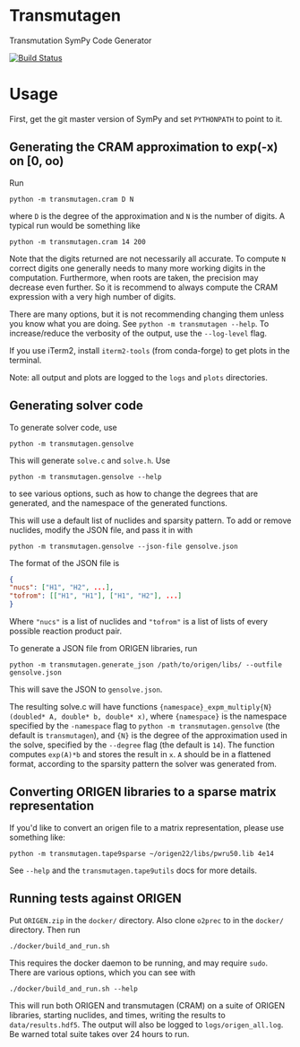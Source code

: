 # Transmutagen

Transmutation SymPy Code Generator

[![Build Status](https://travis-ci.org/ergs/transmutagen.svg?branch=master)](https://travis-ci.org/ergs/transmutagen)

# Usage

First, get the git master version of SymPy and set `PYTHONPATH` to point to
it.

## Generating the CRAM approximation to exp(-x) on [0, oo)

Run

    python -m transmutagen.cram D N

where `D` is the degree of the approximation and `N` is the number of digits.
A typical run would be something like

    python -m transmutagen.cram 14 200

Note that the digits returned are not necessarily all accurate. To compute `N`
correct digits one generally needs to many more working digits in the
computation. Furthermore, when roots are taken, the precision may decrease
even further. So it is recommend to always compute the CRAM expression with a
very high number of digits.

There are many options, but it is not recommending changing them unless you
know what you are doing. See `python -m transmutagen --help`. To
increase/reduce the verbosity of the output, use the `--log-level` flag.

If you use iTerm2, install `iterm2-tools` (from conda-forge) to get plots in
the terminal.

Note: all output and plots are logged to the `logs` and `plots` directories.

## Generating solver code

To generate solver code, use

    python -m transmutagen.gensolve

This will generate ``solve.c`` and ``solve.h``. Use

    python -m transmutagen.gensolve --help

to see various options, such as how to change the degrees that are generated,
and the namespace of the generated functions.

This will use a default list of nuclides and sparsity pattern. To add or
remove nuclides, modify the JSON file, and pass it in with

    python -m transmutagen.gensolve --json-file gensolve.json

The format of the JSON file is

``` json
{
"nucs": ["H1", "H2", ...],
"tofrom": [["H1", "H1"], ["H1", "H2"], ...]
}
```

Where ``"nucs"`` is a list of nuclides and ``"tofrom"`` is a list of lists of
every possible reaction product pair.

To generate a JSON file from ORIGEN libraries, run

    python -m transmutagen.generate_json /path/to/origen/libs/ --outfile gensolve.json

This will save the JSON to ``gensolve.json``.

The resulting solve.c will have functions
``{namespace}_expm_multiply{N}(doubled* A, double* b, double* x)``, where
``{namespace}`` is the namespace specified by the ``-namespace`` flag to
``python -m transmutagen.gensolve`` (the default is ``transmutagen``), and
``{N}`` is the degree of the approximation used in the solve, specified by the
``--degree`` flag (the default is ``14``). The function computes ``exp(A)*b``
and stores the result in ``x``.  ``A`` should be in a flattened format,
according to the sparsity pattern the solver was generated from.

## Converting ORIGEN libraries to a sparse matrix representation

If you'd like to convert an origen file to a matrix representation, please
use something like:

    python -m transmutagen.tape9sparse ~/origen22/libs/pwru50.lib 4e14

See `--help` and the `transmutagen.tape9utils` docs for more details.

## Running tests against ORIGEN

Put `ORIGEN.zip` in the `docker/` directory. Also clone `o2prec` to in the
`docker/` directory. Then run

    ./docker/build_and_run.sh

This requires the docker daemon to be running, and may require `sudo`. There
are various options, which you can see with

    ./docker/build_and_run.sh --help

This will run both ORIGEN and transmutagen (CRAM) on a suite of ORIGEN
libraries, starting nuclides, and times, writing the results to
`data/results.hdf5`. The output will also be logged to `logs/origen_all.log`.
Be warned total suite takes over 24 hours to run.
